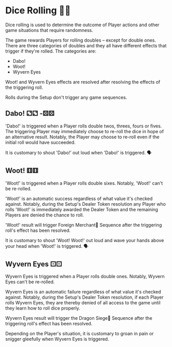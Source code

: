 # Dice Rolling 🎲🎲

Dice rolling is used to determine the outcome of Player actions and other game situations that require randomness.

The game rewards Players for rolling doubles – except for double ones. There are three categories of doubles and they all have different effects that trigger if they're rolled. The categories are:

* Dabo!
* Woot!
* Wyvern Eyes

Woot! and Wyvern Eyes effects are resolved after resolving the effects of the triggering roll.

Rolls during the Setup don't trigger any game sequences.

## Dabo! ⚁⚁ -⚄⚄

'Dabo!' is triggered when a Player rolls double twos, threes, fours or fives. The triggering Player may immediately choose to re-roll the dice in hope of an alternative result. Notably, the Player may choose to re-roll even if the initial roll would have succeeded.

It is customary to shout 'Dabo!' out loud when 'Dabo!' is triggered. 🗣

## Woot! ⚅⚅

'Woot!' is triggered when a Player rolls double sixes. Notably, 'Woot!' can't be re-rolled.

'Woot!' is an automatic success regardless of what value it's checked against. Notably, during the Setup's Dealer Token resolution any Player who rolls 'Woot!' is immediately awarded the Dealer Token and the remaining Players are denied the chance to roll.

'Woot!' result will trigger Foreign Merchant👳 Sequence after the triggering roll's effect has been resolved.

It is customary to shout 'Woot! Woot!' out loud and wave your hands above your head when 'Woot!' is triggered. 🗣 

## Wyvern Eyes ⚀⚀

Wyvern Eyes is triggered when a Player rolls double ones. Notably, Wyvern Eyes can't be re-rolled.

Wyvern Eyes is an automatic failure regardless of what value it's checked against. Notably, during the Setup's Dealer Token resolution, if each Player rolls Wyvern Eyes, they are thereby denied of all access to the game until they learn how to roll dice properly.

Wyvern Eyes result will trigger the Dragon Siege🐲 Sequence after the triggering roll's effect has been resolved.

Depending on the Player's situation, it is customary to groan in pain or snigger gleefully when Wyvern Eyes is triggered.
